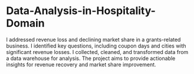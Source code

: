 # Data-Analysis-in-Hospitality-Domain
I addressed revenue loss and declining market share in a grants-related business. I identified key questions, including coupon days and cities with significant revenue losses. I collected, cleaned, and transformed data from a data warehouse for analysis. The project aims to provide actionable insights for revenue recovery and market share improvement.
